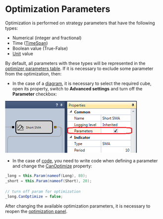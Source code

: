 # Optimization Parameters

Optimization is performed on strategy parameters that have the following types:

- Numerical (integer and fractional)
- Time ([TimeSpan](xref:System.TimeSpan))
- Boolean value (True-False)
- [Unit](Unit.md) value

By default, all parameters with these types will be represented in the [optimizer parameters table](Designer_Optimization.md). If it is necessary to exclude some parameter from the optimization, then:

- In the case of a [diagram](Designer_Creating_strategy_out_of_blocks.md), it is necessary to select the required cube, open its property, switch to **Advanced settings** and turn off the **Parameter** checkbox:

![Designer Optimization 01](../images/Designer_Optimization_01.png)

- In the case of [code](Designer_Creating_strategy_from_code.md), you need to write code when defining a parameter and change the [CanOptimize](xref:StockSharp.Algo.Strategies.IStrategyParam.CanOptimize) property:

```cs
_long = this.Param(nameof(Long), 80);
_short = this.Param(nameof(Short), 20);
			
// turn off param for optimization
_long.CanOptimize = false;
```

After changing the available optimization parameters, it is necessary to reopen the [optimization panel](Designer_Optimization.md).